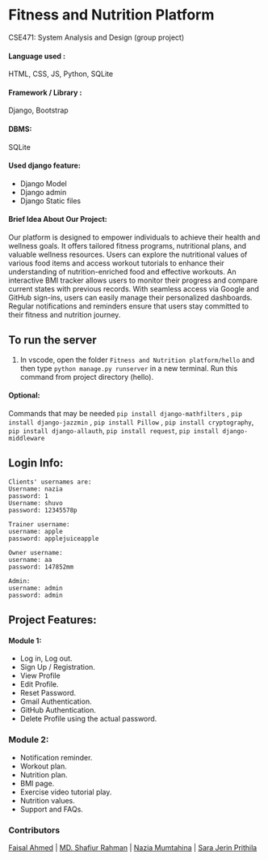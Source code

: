 # Fitness and Nutrition Platform
CSE471: System Analysis and Design (group project)

#### Language used : 
HTML, CSS, JS, Python, SQLite

#### Framework / Library : 
Django, Bootstrap

#### DBMS: 
SQLite

#### Used django feature:
*	Django Model
*	Django admin
*	Django Static files

#### Brief Idea About Our Project:
Our platform is designed to empower individuals to achieve their health and wellness goals. It offers tailored fitness programs, nutritional plans, and valuable wellness resources. Users can explore the nutritional values of various food items and access workout tutorials to enhance their understanding of nutrition-enriched food and effective workouts. An interactive BMI tracker allows users to monitor their progress and compare current states with previous records. With seamless access via Google and GitHub sign-ins, users can easily manage their personalized dashboards. Regular notifications and reminders ensure that users stay committed to their fitness and nutrition journey.



## To run the server
1. In vscode, open the folder `Fitness and Nutrition platform/hello` and then type `python manage.py runserver` in a new terminal. Run this command from project directory (hello).

#### Optional:

Commands that may be needed `pip install django-mathfilters` , `pip install django-jazzmin` , `pip install Pillow` , `pip install cryptography`, `pip install django-allauth`, `pip install request`, `pip install django-middleware`


## Login Info:
```
Clients' usernames are:
Username: nazia
password: 1
Username: shuvo
password: 12345578p

Trainer username:
username: apple
password: applejuiceapple

Owner username:
username: aa
password: 147852mm

Admin:
username: admin
password: admin
```

## Project Features:
#### Module 1:
- Log in, Log out.  
- Sign Up / Registration. 
- View Profile
- Edit Profile. 
- Reset Password. 
- Gmail Authentication.  
- GitHub Authentication.  
- Delete Profile using the actual password.


### Module 2:
- Notification reminder.
- Workout plan.
- Nutrition plan.
- BMI page.
- Exercise video tutorial play.
- Nutrition values.
- Support and FAQs.



### Contributors
[Faisal Ahmed](https://github.com/FaisalAhmed21) | [MD. Shafiur Rahman](https://github.com/ShafiurShuvo) | [Nazia Mumtahina](https://github.com/NaziaMumtahina) | [Sara Jerin Prithila](https://github.com/jerinsync)
